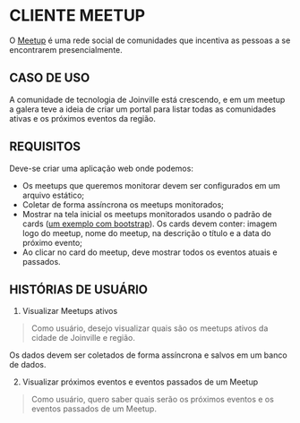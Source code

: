 # CLIENTE MEETUP

O [Meetup](https://www.meetup.com/) é uma rede social de comunidades que incentiva as pessoas a se encontrarem presencialmente.

## CASO DE USO

A comunidade de tecnologia de Joinville está crescendo, e em um meetup a galera teve a ideia de criar um portal para listar todas as comunidades ativas e os próximos eventos da região.

## REQUISITOS

Deve-se criar uma aplicação web onde podemos:

* Os meetups que queremos monitorar devem ser configurados em um arquivo estático;
* Coletar de forma assíncrona os meetups monitorados;
* Mostrar na tela inicial os meetups monitorados usando o padrão de cards ([um exemplo com bootstrap](https://getbootstrap.com/docs/4.3/components/card/)). Os cards devem conter: imagem logo do meetup, nome do meetup, na descrição o título e a data do próximo evento;
* Ao clicar no card do meetup, deve mostrar todos os eventos atuais e passados.

## HISTÓRIAS DE USUÁRIO

1. Visualizar Meetups ativos

> Como usuário, desejo visualizar quais são os meetups ativos da cidade de Joinville e região.

Os dados devem ser coletados de forma assíncrona e salvos em um banco de dados.

2. Visualizar próximos eventos e eventos passados de um Meetup

> Como usuário, quero saber quais serão os próximos eventos e os eventos passados de um Meetup.
